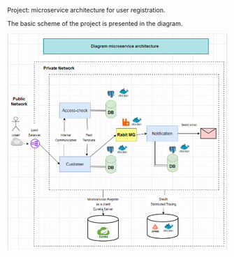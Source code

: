 Project: microservice architecture for user registration.

The basic scheme of the project is presented in the diagram.

![img.png](img/img.png)